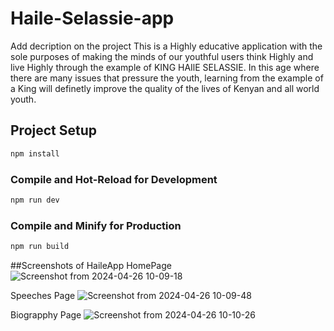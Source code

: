 # Haile-Selassie-app

Add decription on the project
This is a Highly educative application with the sole purposes of making the minds of our youthful users think Highly and live Highly through the example of KING HAIlE SELASSIE. In this age where there are many issues that pressure the youth, learning from the example of a King will definetly improve the quality of the lives of Kenyan and all world youth.


## Project Setup

```sh
npm install
```

### Compile and Hot-Reload for Development

```sh
npm run dev
```

### Compile and Minify for Production

```sh
npm run build
```
##Screenshots of HaileApp
HomePage
![Screenshot from 2024-04-26 10-09-18](https://github.com/Aethiopian/Haile-Selassie_I-App/assets/159114579/9382407a-c003-484b-bb52-463f587026c4)

Speeches Page
![Screenshot from 2024-04-26 10-09-48](https://github.com/Aethiopian/Haile-Selassie_I-App/assets/159114579/414bb590-7b92-49c5-9154-2518786d02eb)

Biograpphy Page
![Screenshot from 2024-04-26 10-10-26](https://github.com/Aethiopian/Haile-Selassie_I-App/assets/159114579/c28586dd-4576-450f-8ae6-74b58e096acd)





